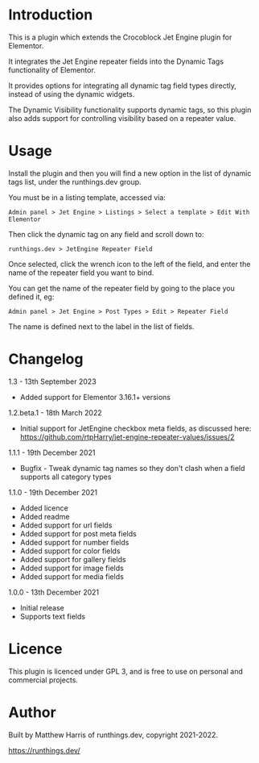 # Introduction

This is a plugin which extends the Crocoblock Jet Engine plugin for Elementor.

It integrates the Jet Engine repeater fields into the Dynamic Tags
functionality of Elementor.

It provides options for integrating all dynamic tag field types directly,
instead of using the dynamic widgets.

The Dynamic Visibility functionality supports dynamic tags, so this plugin
also adds support for controlling visibility based on a repeater value.

# Usage

Install the plugin and then you will find a new option in the list of dynamic
tags list, under the runthings.dev group.

You must be in a listing template, accessed via:

    Admin panel > Jet Engine > Listings > Select a template > Edit With Elementor

Then click the dynamic tag on any field and scroll down to:

    runthings.dev > JetEngine Repeater Field

Once selected, click the wrench icon to the left of the field, and enter the
name of the repeater field you want to bind.

You can get the name of the repeater field by going to the place you defined
it, eg:

    Admin panel > Jet Engine > Post Types > Edit > Repeater Field

The name is defined next to the label in the list of fields.

# Changelog

1.3 - 13th September 2023

- Added support for Elementor 3.16.1+ versions

1.2.beta.1 - 18th March 2022

- Initial support for JetEngine checkbox meta fields, as discussed here:
  https://github.com/rtpHarry/jet-engine-repeater-values/issues/2

1.1.1 - 19th December 2021

- Bugfix - Tweak dynamic tag names so they don't clash when a field supports
  all category types

1.1.0 - 19th December 2021

- Added licence
- Added readme
- Added support for url fields
- Added support for post meta fields
- Added support for number fields
- Added support for color fields
- Added support for gallery fields
- Added support for image fields
- Added support for media fields

1.0.0 - 13th December 2021

- Initial release
- Supports text fields

# Licence

This plugin is licenced under GPL 3, and is free to use on personal and
commercial projects.

# Author

Built by Matthew Harris of runthings.dev, copyright 2021-2022.

https://runthings.dev/
